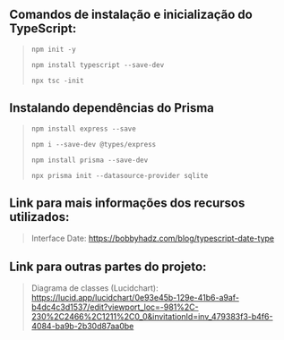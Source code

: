 ## Comandos de instalação e inicialização do TypeScript:

> ```npm init -y```
> 
> ```npm install typescript --save-dev```
> 
> ```npx tsc -init```

## Instalando dependências do Prisma

> ```npm install express --save```
> 
> ```npm i --save-dev @types/express```
> 
> ```npm install prisma --save-dev```
> 
> ```npx prisma init --datasource-provider sqlite```

## Link para mais informações dos recursos utilizados:
> Interface Date: https://bobbyhadz.com/blog/typescript-date-type

## Link para outras partes do projeto:
> Diagrama de classes (Lucidchart): https://lucid.app/lucidchart/0e93e45b-129e-41b6-a9af-b4dc4c3d1537/edit?viewport_loc=-981%2C-230%2C2466%2C1211%2C0_0&invitationId=inv_479383f3-b4f6-4084-ba9b-2b30d87aa0be
